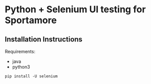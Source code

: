 # Python + Selenium UI testing for Sportamore

## Installation Instructions

Requirements:
* java
* python3


```
pip install -U selenium


```
